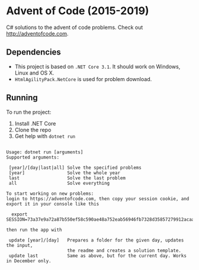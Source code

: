 
# Advent of Code (2015-2019)
C# solutions to the advent of code problems.
Check out http://adventofcode.com.

## Dependencies

- This project is based on `.NET Core 3.1`. It should work on Windows, Linux and OS X.
- `HtmlAgilityPack.NetCore` is used for problem download.

## Running

To run the project:

1. Install .NET Core
2. Clone the repo
3. Get help with `dotnet run`
```

Usage: dotnet run [arguments]
Supported arguments:

 [year]/[day|last|all] Solve the specified problems
 [year]                Solve the whole year
 last                  Solve the last problem
 all                   Solve everything

To start working on new problems:
login to https://adventofcode.com, then copy your session cookie, and export it in your console like this 

  export SESSION=73a37e9a72a87b550ef58c590ae48a752eab56946fb7328d35857279912acaa5b32be73bf1d92186e4b250a15d9120a0

then run the app with

 update [year]/[day]   Prepares a folder for the given day, updates the input, 
                       the readme and creates a solution template.
 update last           Same as above, but for the current day. Works in December only.  

```
